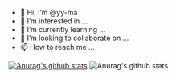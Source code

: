- 👋 Hi, I’m @yy-ma
- 👀 I’m interested in ...
- 🌱 I’m currently learning ...
- 💞️ I’m looking to collaborate on ...
- 📫 How to reach me ...

<!---
yy-ma/yy-ma is a ✨ special ✨ repository because its `README.md` (this file) appears on your GitHub profile.
You can click the Preview link to take a look at your changes.
--->
[![Anurag's github stats](https://github-readme-stats.vercel.app/api?username=yy-ma)](https://github.com/anuraghazra/github-readme-stats)
![Anurag's github stats](https://github-readme-stats.vercel.app/api?username=yy-ma&show_icons=true)
